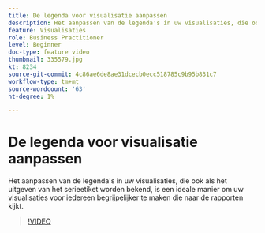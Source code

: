 ```yaml
---
title: De legenda voor visualisatie aanpassen
description: Het aanpassen van de legenda's in uw visualisaties, die ook als het uitgeven van het serieetiket worden bekend, is een ideale manier om uw visualisaties voor iedereen begrijpelijker te maken die naar de rapporten kijkt.
feature: Visualisaties
role: Business Practitioner
level: Beginner
doc-type: feature video
thumbnail: 335579.jpg
kt: 8234
source-git-commit: 4c86ae6de8ae31dcecb0ecc518785c9b95b831c7
workflow-type: tm+mt
source-wordcount: '63'
ht-degree: 1%

---
```



# De legenda voor visualisatie aanpassen

Het aanpassen van de legenda&#39;s in uw visualisaties, die ook als het uitgeven van het serieetiket worden bekend, is een ideale manier om uw visualisaties voor iedereen begrijpelijker te maken die naar de rapporten kijkt.

>[!VIDEO](https://video.tv.adobe.com/v/335579/?quality=12&learn=on)
